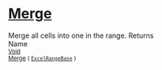 # [Merge](./ExcelHelper-100663988.md)

Merge all cells into one in the range.
Returns<img width=500/>Name
<br>
<sub>[Void](https://docs.microsoft.com/en-us/dotnet/api/System.Void)</sub><img width=500/><sub>[Merge](./ExcelHelper-100663988.md) ( [`ExcelRangeBase`](./ExcelHelper-100663988.md) )</sub><br>


